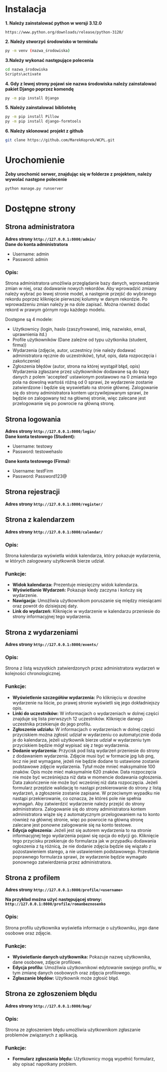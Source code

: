# Instalacja
**1. Należy zainstalować python w wersji 3.12.0**
```
https://www.python.org/downloads/release/python-3120/
```

**2. Należy stworzyć środowisko w terminalu**
```bash
py -m venv (nazwa_środowiska)
```  
**3.Należy wykonać następujące polecenia**  
```bash
cd nazwa_środowiska
Scripts\activate
```  
**4. Gdy z lewej strony pojawi sie nazwa środowiska należy zainstalować pakiet Django poprzez komendę**
```bash
py -m pip install Django
```  
**5. Należy zainstalować bibliotekę**
```bash
py -m pip install Pillow  
py -m pip install django-formtools
```  
**6. Należy sklonować projekt z github**
```bash
git clone https://github.com/MarekKoprek/WCPL.git
```
# Urochomienie
**Żeby urochomić serwer, znajdując się w folderze z projektem, należy wywolać następne polecenie**
```python
python manage.py runserver
```

# Dostępne strony
## Strona administratora
**Adres strony `http://127.0.0.1:8000/admin/`**  
**Dane do konta administratora**
- Username: admin
- Password: admin

### Opis: ###
Strona administratora umożliwia przeglądanie bazy danych, wprowadzanie zmian w niej, oraz dodawanie nowych rekordów.
Aby wprowadzić zmiany należy wybrać po lewej stronie model, a następnie przejść do wybranego rekordu poprzez kliknięcie pierwszej kolumny w danym rekordzie. Po wprowadzeniu zmian należy je na dole zapisać. Można również dodać rekord w prawym górnym rogu każdego modelu.

Dostępne są 4 modele: 
- Użytkownicy (login, haslo (zaszyfrowane), imię, nazwisko, email, uprawnienia itd.)
- Profile użytkowników (Dane zależne od typu użytkonika (student, firma))
- Wydarzenia (zdjęcie, autor, uczestnicy (nie należy dodawać administratora ręcznie do uczestników), tytuł, opis, data rozpoczęcia i zakończenie)
- Zgłoszenia błędów (autor, strona na której wystąpił błąd, opis)
Wydarzenia zgłaszane przez użytkowników dodawane są do bazy danych z polem 'accepted' ustawionym postawowo na 0 zmiania tego pola na dowolną wartośś różną od 0 sprawi, że wydarzenie zostanie zatwierdzone i będzie się wyswietlało na stronie głównej.
Zalogowanie się do strony administratora kontem uprzywilejowanym sprawi, że będzie on zalogowany też na głównej stronie, więc zalecane jest przelogowanie się po powrocie na główną stronę.

## Strona logowania 
**Adres strony `http://127.0.0.1:8000/login/`**  
**Dane konta testowego (Student):**
- Username: testowy
- Password: testowehaslo   

**Dane konta testowego (Firma):**
- Username: testFirm
- Password: Password123@

## Strona rejestracji 
**Adres strony `http://127.0.0.1:8000/register/`**  

## Strona z kalendarzem 
**Adres strony `http://127.0.0.1:8000/calendar/`**  
### Opis: ###
Strona kalendarza wyświetla widok kalendarza, który pokazuje wydarzenia, w których zalogowany użytkownik bierze udział.

### Funkcje: ###
- **Widok kalendarza:** Prezentuje miesięczny widok kalendarza.   
- **Wyświetlanie Wydarzeń:** Pokazuje kiedy zaczyna i kończy się wydarzenie.   
- **Nawigacja:** Umożliwia użytkownikom poruszanie się między miesiącami oraz powrót do dzisiejszej daty.
- **Link do wydarzeń:** Kliknięcie w wydarzenie w kalendarzu przeniesie do strony informacyjnej tego wydarzenia.

## Strona z wydarzeniami 
**Adres strony `http://127.0.0.1:8000/events/`**  
### Opis: ###
Strona z listą wszystkich zatwierdzonych przez administratora wydarzeń w kolejności chronologicznej.

### Funkcje: ###
- **Wyświetlenie szczegółów wydarzenia:** Po kliknięciu w dowolne wydarzenie na liście, po prawej stronie wyświetli się jego dokładniejszy opis.
- **Linki do uczestników:** W informacjach o wydarzeniach w dolnej części znajduje się lista pierwszych 12 uczestników. Kliknięcie danego uczestnika przekieruje do jego profilu.
- **Zgłoszenie udziału:** W informacjach o wydarzeniach w dolnej części przyciskiem można zgłosić udział w wydarzeniu co automatycznie doda je do kalendarza, jeżeli użytkownik bierze udział w wydarzeniu tym przyciskiem będzie mógł wypisać się z tego wydarzenia.
- **Dodanie wydarzenia:** Przycisk pod listą wydarzeń przeniesie do strony z dodawaniem wydarzenia. Zdjęcie musi być w formacie jpg lub png, lecz nie jest wymagane, jeżeli nie będzie dodane to ustawione zostanie podstawowe zdjęcie wydarzenia. Tytuł może mnieć maksymalnie 100 znaków. Opis może mieć maksymalnie 620 znaków. Data rozpoczęcia nie może być wcześniejsza niż data w momencie dodawania ogłoszenia. Data zakończenie nie może być wcześniej niż data rozpoczęcia. Jeżeli formularz przejdzie walidację to nastąpi przekierowanie do strony z listą wydarzeń, a zgłoszenie zostanie zapisane. W przeciwnym wypadku nie nastąpi przekierowanie, co oznacza, że któreś pole nie spełnia wymagań. Aby zatwierdzić wydarzenie należy przejść do strony administratora. Zalogowanie się do strony administratora kontem administratora wiąże się z automatycznym przelogowaniem na to konto również na głównej stronie, więc po powrocie na główną stronę zalecane jest ponowne zalogowanie się na konto testowe.
- **Edycja ogłoszenia:** Jeżeli jest się autorem wydarzenia to na stronie informacyjnej tego wydarzenia pojawi się opcja do edycji go. Kliknięcie tego przycisku przekieruje do formularza jak w przypadku dodawania ogłoszenia z tą różnicą, że nie dodanie zdjęcia będzie się wiązało z pozostawieniem starego, a nie ustawieniem podstawowego. Przesłanie poprawnego formularza sprawi, że wydarzenie będzie wymagało ponownego zatwierdzenia przez administratora.

## Strona z profilem 
**Adres strony `http://127.0.0.1:8000/profile/<username>`**  

**Na przykład można użyć następującej strony:**
**`http://127.0.0.1:8000/profile/romanbeznosenko`**

### Opis: ###
Strona profilu użytkownika wyświetla informacje o użytkowniku, jego dane osobowe oraz zdjęcie.

### Funkcje: ###
- **Wyświetlanie danych użytkownika:** Pokazuje nazwę użytkownika, dane osobowe, zdjęcie profilowe.   
- **Edycja profilu:** Umożliwia użytkownikowi edytowanie swojego profilu, w tym zmianę danych osobowych oraz zdjęcia profilowego.   
- **Zgłaszanie błędów:** Użytkownik może zgłosić błąd.    


## Strona ze zgłoszeniem błędu ##
**Adres strony `http://127.0.0.1:8000/bug/`**  
### Opis: ###
Strona ze zgłoszeniem błędu umożliwia użytkownikom zgłaszanie problemów związanych z aplikacją.

### Funkcje: ###
- **Formularz zgłaszania błędu:** Użytkownicy mogą wypełnić formularz, aby opisać napotkany problem.   
